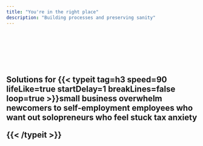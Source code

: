 ```yaml
---
title: "You're in the right place"
description: "Building processes and preserving sanity"
---
```

<br>
<br>
<br>
<br>
<br>
<h2>Solutions for
{{< typeit 
  tag=h3
  speed=90
  lifeLike=true
  startDelay=1
  breakLines=false
  loop=true
>}}small business overwhelm
newcomers to self-employment
employees who want out
solopreneurs who feel stuck
tax anxiety

{{< /typeit >}}
